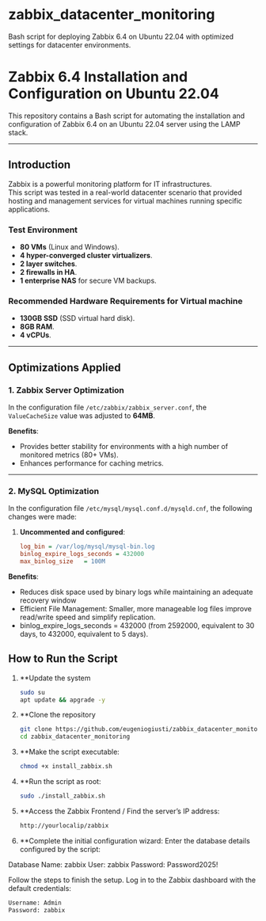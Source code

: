 # zabbix_datacenter_monitoring
Bash script for deploying Zabbix 6.4 on Ubuntu 22.04 with optimized settings for datacenter environments.

# Zabbix 6.4 Installation and Configuration on Ubuntu 22.04

This repository contains a Bash script for automating the installation and configuration of Zabbix 6.4 on an Ubuntu 22.04 server using the LAMP stack.

---

## **Introduction**

Zabbix is a powerful monitoring platform for IT infrastructures.  
This script was tested in a real-world datacenter scenario that provided hosting and management services for virtual machines running specific applications.  

### **Test Environment**
- **80 VMs** (Linux and Windows).
- **4 hyper-converged cluster virtualizers**.
- **2 layer switches**.
- **2 firewalls in HA**.
- **1 enterprise NAS** for secure VM backups.

### **Recommended Hardware Requirements for Virtual machine**
- **130GB SSD** (SSD virtual hard disk).
- **8GB RAM**.
- **4 vCPUs**.

---

## **Optimizations Applied**

### **1. Zabbix Server Optimization**
In the configuration file `/etc/zabbix/zabbix_server.conf`, the `ValueCacheSize` value was adjusted to **64MB**.  

**Benefits**:
- Provides better stability for environments with a high number of monitored metrics (80+ VMs).
- Enhances performance for caching metrics.

---

### **2. MySQL Optimization**
In the configuration file `/etc/mysql/mysql.conf.d/mysqld.cnf`, the following changes were made:  
1. **Uncommented and configured**:  
   ```ini
   log_bin = /var/log/mysql/mysql-bin.log
   binlog_expire_logs_seconds = 432000
   max_binlog_size   = 100M
   
**Benefits**:
- Reduces disk space used by binary logs while maintaining an adequate recovery window
- Efficient File Management: Smaller, more manageable log files improve read/write speed and simplify replication.
- binlog_expire_logs_seconds = 432000 (from 2592000, equivalent to 30 days, to 432000, equivalent to 5 days).


## How to Run the Script

1. **Update the system
   ```bash
   sudo su
   apt update && apgrade -y

2. **Clone the repository
   ```bash
   git clone https://github.com/eugeniogiusti/zabbix_datacenter_monitoring.git
   cd zabbix_datacenter_monitoring


3. **Make the script executable:
   ```bash
   chmod +x install_zabbix.sh


4. **Run the script as root:
   ```bash
   sudo ./install_zabbix.sh


5. **Access the Zabbix Frontend / Find the server’s IP address:
   ```bash
   http://yourlocalip/zabbix


6. **Complete the initial configuration wizard:
Enter the database details configured by the script:

Database Name: zabbix
User: zabbix
Password: Password2025!

Follow the steps to finish the setup.
Log in to the Zabbix dashboard with the default credentials:

   ```bash
   Username: Admin
   Password: zabbix




   
